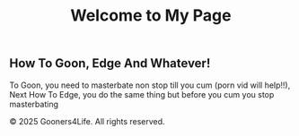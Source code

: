 <html lang="en">
<head>
  <meta charset="UTF-8">
  <meta name="viewport" content="width=device-width, initial-scale=1.0">
  <title>My Page</title>
  <style>
    /* Global Styles /
    body {
      font-family: 'Arial', sans-serif;
      margin: 0;
      padding: 0;
      background-color: #000000;
      color: #fff;
      overflow-x: hidden;
    }
    a {
      color: #8e44ad;
      text-decoration: none;
    }
    h1, h2 {
      color: #8e44ad;
    }

    / Header /
    header {
      background: #1c1c1c;
      padding: 20px;
      text-align: center;
      box-shadow: 0 4px 6px rgba(0, 0, 0, 0.1);
    }
    header h1 {
      margin: 0;
      font-size: 2.5rem;
    }

    / Navigation /
    nav {
      background: #333;
      padding: 10px;
      text-align: center;
    }
    nav a {
      margin: 0 15px;
      font-size: 1.2rem;
    }

    / Main Content /
    main {
      padding: 40px;
      text-align: center;
    }
    main h2 {
      font-size: 2rem;
      margin-bottom: 20px;
    }
    main p {
      font-size: 1.1rem;
      line-height: 1.6;
    }

    / Footer /
    footer {
      background: #1c1c1c;
      padding: 20px;
      text-align: center;
      position: fixed;
      width: 100%;
      bottom: 0;
      box-shadow: 0 -4px 6px rgba(0, 0, 0, 0.1);
    }

    / Buttons /
    .btn {
      background: #8e44ad;
      color: #fff;
      padding: 10px 20px;
      border-radius: 5px;
      font-size: 1.1rem;
      cursor: pointer;
      transition: background 0.3s;
    }
    .btn:hover {
      background: #9b59b6;
    }

    / Responsive Design */
    @media (max-width: 768px) {
      header h1 {
        font-size: 2rem;
      }
      nav a {
        font-size: 1rem;
      }
      main h2 {
        font-size: 1.5rem;
      }
    }
  </style>
</head>
<body>

  <header>
    <h1>Welcome to My Page</h1> 
  </header>


  </nav>

  <main>
    <h2>How To Goon, Edge And Whatever!</h2>
    <p>To Goon, you need to masterbate non stop till you cum (porn vid  will help!!), Next How To Edge, you do the same thing but before you cum you stop masterbating</p>
  </main>

  <footer>
    <p>&copy; 2025 Gooners4Life. All rights reserved.</p> 
  </footer>

</body>
</html>
